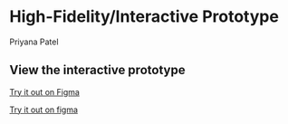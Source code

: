 # High-Fidelity/Interactive Prototype
Priyana Patel

## View the interactive prototype
[Try it out on Figma](https://www.figma.com/proto/Zmn7gokbNENYsEujJxpOh4/DH199?node-id=1%3A4&scaling=scale-down)

[Try it out on figma](https://www.figma.com/embed?embed_host=share&url=https%3A%2F%2Fwww.figma.com%2Fproto%2FZmn7gokbNENYsEujJxpOh4%2FDH199%3Fnode-id%3D1%253A4%26scaling%3Dscale-down&chrome=DOCUMENTATION)



